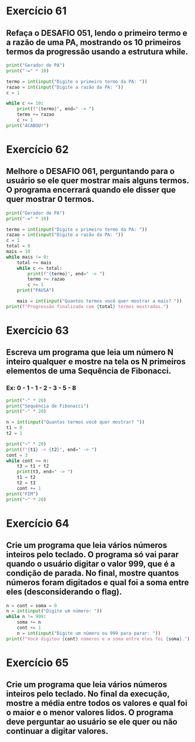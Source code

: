 # Exercício 61
## Refaça o DESAFIO 051, lendo o primeiro termo e a razão de uma PA, mostrando os 10 primeiros termos da progressão usando a estrutura while.

```py
print("Gerador de PA")
print("-=" * 10)

termo = int(input("Digite o primeiro termo da PA: "))
razao = int(input("Digite a razão da PA: "))
c = 1

while c <= 10:
    print(f"{termo}", end=" -> ")
    termo += razao
    c += 1
print("ACABOU!")
```

# Exercício 62
## Melhore o DESAFIO 061, perguntando para o usuário se ele quer mostrar mais alguns termos. O programa encerrará quando ele disser que quer mostrar 0 termos.

```py
print("Gerador de PA")
print("-=" * 10)

termo = int(input("Digite o primeiro termo da PA: "))
razao = int(input("Digite a razão da PA: "))
c = 1
total = 0
mais = 10
while mais != 0:
    total += mais
    while c <= total:
        print(f"{termo}", end=" -> ")
        termo += razao
        c += 1
    print("PAUSA")

    mais = int(input("Quantos termos você quer mostrar a mais? "))
print(f"Progressão finalizada com {total} termos mostrados.")
```

# Exercício 63
## Escreva um programa que leia um número N inteiro qualquer e mostre na tela os N primeiros elementos de uma Sequência de Fibonacci. 
### Ex: 0 - 1 - 1 - 2 - 3 - 5 - 8

```py
print("-" * 20)
print("Sequência de Fibonacci")
print("-" * 20)

n = int(input("Quantos termos você quer mostrar? "))
t1 = 0
t2 = 1

print("~" * 20)
print(f"{t1} -> {t2}", end=" -> ")
cont = 3
while cont <= n:
    t3 = t1 + t2
    print(t3, end=" -> ")
    t1 = t2
    t2 = t3
    cont += 1
print("FIM")
print("~" * 20)
```

# Exercício 64
## Crie um programa que leia vários números inteiros pelo teclado. O programa só vai parar quando o usuário digitar o valor 999, que é a condição de parada. No final, mostre quantos números foram digitados e qual foi a soma entre eles (desconsiderando o flag).

```py
n = cont = soma = 0
n = int(input("Digite um número: "))
while n != 999:
    soma += n
    cont += 1
    n = int(input("Digite um número ou 999 para parar: "))
print(f"Você digitou {cont} números e a soma entre eles foi {soma}.")
```

# Exercício 65
## Crie um programa que leia vários números inteiros pelo teclado. No final da execução, mostre a média entre todos os valores e qual foi o maior e o menor valores lidos. O programa deve perguntar ao usuário se ele quer ou não continuar a digitar valores.